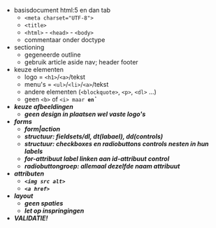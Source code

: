 - basisdocument html:5 en dan tab
	- `<meta charset="UTF-8">`
	- `<title>`
	- `<html>` - `<head>` - `<body>`
	- commentaar onder doctype
- sectioning
	- gegeneerde outline
	- gebruik article aside nav; header footer
- keuze elementen
	- logo = `<h1>`/`<a>`/tekst
	- menu's = `<ul>`/`<li>`/`<a>`/tekst
	- andere elementen (`<blockquote>`, `<p>`, `<dl>` ...)
	- geen `<b>` of `<i> maar `<strong>` en `<em>`
- keuze afbeeldingen
	- geen design in plaatsen wel vaste logo's
- forms
	- form|action
	- structuur: fieldsets/dl, dt(labael), dd(controls)
	- structuur: checkboxes en radiobuttons controls nesten in hun labels
	- for-attribuut label linken aan id-attribuut control
	- radiobuttongroep: allemaal dezelfde naam attribuut
- attributen
	- `<img src alt>`
	- `<a href>`
- layout
	- geen spaties
	- let op inspringingen
- VALIDATIE!